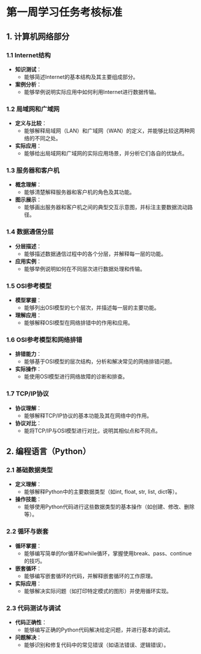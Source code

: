 # 第一周学习任务考核标准

## 1. 计算机网络部分

### 1.1 Internet结构
- **知识测试**：
  - 能够简述Internet的基本结构及其主要组成部分。
- **案例分析**：
  - 能够举例说明实际应用中如何利用Internet进行数据传输。

### 1.2 局域网和广域网
- **定义与比较**：
  - 能够解释局域网（LAN）和广域网（WAN）的定义，并能够比较这两种网络的不同之处。
- **实际应用**：
  - 能够给出局域网和广域网的实际应用场景，并分析它们各自的优缺点。

### 1.3 服务器和客户机
- **概念理解**：
  - 能够清楚解释服务器和客户机的角色及其功能。
- **图示展示**：
  - 能够画出服务器和客户机之间的典型交互示意图，并标注主要数据流动路径。

### 1.4 数据通信分层
- **分层描述**：
  - 能够描述数据通信过程中的各个分层，并解释每一层的功能。
- **应用实例**：
  - 能够举例说明如何在不同层次进行数据处理和传输。

### 1.5 OSI参考模型
- **模型掌握**：
  - 能够列出OSI模型的七个层次，并描述每一层的主要功能。
- **理解应用**：
  - 能够解释OSI模型在网络排错中的作用和应用。

### 1.6 OSI参考模型和网络排错
- **排错能力**：
  - 能够基于OSI模型的层次结构，分析和解决常见的网络排错问题。
- **实际操作**：
  - 能使用OSI模型进行网络故障的诊断和排查。

### 1.7 TCP/IP协议
- **协议理解**：
  - 能够解释TCP/IP协议的基本功能及其在网络中的作用。
- **协议对比**：
  - 能将TCP/IP与OSI模型进行对比，说明其相似点和不同点。

## 2. 编程语言（Python）

### 2.1 基础数据类型
- **定义理解**：
  - 能够解释Python中的主要数据类型（如int, float, str, list, dict等）。
- **操作技能**：
  - 能够使用Python代码进行这些数据类型的基本操作（如创建、修改、删除等）。

### 2.2 循环与嵌套
- **循环掌握**：
  - 能够编写简单的for循环和while循环，掌握使用break、pass、continue的技巧。
- **嵌套循环**：
  - 能够编写嵌套循环的代码，并解释嵌套循环的工作原理。
- **实际应用**：
  - 能够解决实际问题（如打印特定模式的图形）并使用循环实现。

### 2.3 代码测试与调试
- **代码正确性**：
  - 能够编写正确的Python代码解决给定问题，并进行基本的调试。
- **问题解决**：
  - 能够识别和修复代码中的常见错误（如语法错误、逻辑错误）。

